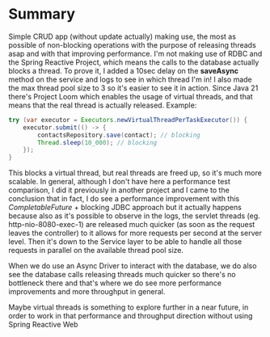 # Summary

Simple CRUD app (without update actually) making use, the most as possible of non-blocking operations with the purpose 
of releasing threads asap and with that improving performance. 
I'm not making use of RDBC and the Spring Reactive Project, which means the calls to the database actually blocks a thread.
To prove it, I added a 10sec delay on the **saveAsync** method on the service and logs to see in which thread I'm in!
I also made the max thread pool size to 3 so it's easier to see it in action.
Since Java 21 there's Project Loom which enables the usage of virtual threads, and that means that the real thread is actually released.
Example:
```java
try (var executor = Executors.newVirtualThreadPerTaskExecutor()) {
    executor.submit(() -> {
        contactsRepository.save(contact); // blocking
        Thread.sleep(10_000); // blocking
    });
}
```
This blocks a virtual thread, but real threads are freed up, so it's much more scalable.
In general, although I don't have here a performance test comparison, I did it previously in another project and I came 
to the conclusion that in fact, I do see a performance improvement with this *CompletableFuture* + blocking JDBC approach
but it actually happens because also as it's possible to observe in the logs, the servlet threads (eg. http-nio-8080-exec-1)
are released much quicker (as soon as the request leaves the controller) to it allows for more requests per second at the server level.
Then it's down to the Service layer to be able to handle all those requests in parallel on the available thread pool size.

When we do use an Async Driver to interact with the database, we do also see the database calls releasing threads much quicker
so there's no bottleneck there and that's where we do see more performance improvements and more throughput in general.

Maybe virtual threads is something to explore further in a near future, in order to work in that performance and throughput direction without using Spring Reactive Web